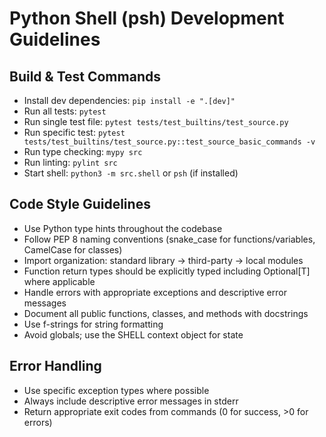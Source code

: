 # Python Shell (psh) Development Guidelines

## Build & Test Commands
- Install dev dependencies: `pip install -e ".[dev]"`
- Run all tests: `pytest`
- Run single test file: `pytest tests/test_builtins/test_source.py`
- Run specific test: `pytest tests/test_builtins/test_source.py::test_source_basic_commands -v`
- Run type checking: `mypy src`
- Run linting: `pylint src`
- Start shell: `python3 -m src.shell` or `psh` (if installed)

## Code Style Guidelines
- Use Python type hints throughout the codebase
- Follow PEP 8 naming conventions (snake_case for functions/variables, CamelCase for classes)
- Import organization: standard library → third-party → local modules
- Function return types should be explicitly typed including Optional[T] where applicable
- Handle errors with appropriate exceptions and descriptive error messages
- Document all public functions, classes, and methods with docstrings
- Use f-strings for string formatting
- Avoid globals; use the SHELL context object for state

## Error Handling
- Use specific exception types where possible
- Always include descriptive error messages in stderr
- Return appropriate exit codes from commands (0 for success, >0 for errors)